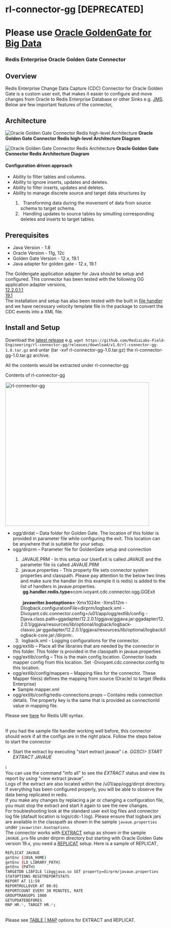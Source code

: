 # rl-connector-gg [DEPRECATED]

# Please use [Oracle GoldenGate for Big Data](https://docs.oracle.com/en/middleware/goldengate/big-data/21.1/gadbd/redis-handler-using-redis-handler.html#GUID-A18BF7B8-3DAE-415D-BF98-CC78D93D8BE0)

### Redis Enterprise Oracle Golden Gate Connector

## Overview
Redis Enterprise Change Data Capture (CDC) Connector for Oracle Golden Gate is a custom user exit, that makes it easier to configure and move changes from Oracle to Redis Enterprise Database or other Sinks e.g. [JMS](https://www.oracle.com/java/technologies/java-message-service.html). Below are few important features of the connector,

## Architecture

![Oracle Golden Gate Connector Redis high-level Architecture](/docs/images/oracle-gg-connector-redis.png)
<b>Oracle Golden Gate Connector Redis high-level Architecture Diagram</b>

<p></p>

![Oracle Golden Gate Connector Redis Architecture](/docs/images/oracle-gg-connector-redis-arch.png)
<b>Oracle Golden Gate Connector Redis Architecture Diagram</b>

#### Configuration driven approach
<ul>
  <li>Ability to filter tables and columns.</li>
  <li>Ability to ignore inserts, updates and deletes.</li>
  <li>Ability to filter inserts, updates and deletes.</li>
  <li>Ability to manage discrete source and target data structures by</li>
  <ol>
  <li>&nbsp;&nbsp;Transforming data during the movement of data from source schema to target schema.</li>
  <li>&nbsp;&nbsp;Handling updates to source tables by simulting corresponding deletes and inserts to target tables.</li>
  </ol>
</ul>

## Prerequisites
<ul>
  <li>Java Version - 1.8</li>
  <li>Oracle Version - 11g, 12c</li>
  <li>Golden Gate Version - 12.x, 19.1</li>
  <li>Java adapter for golden gate - 12.x, 19.1</li>
</ul>

The Goldengate application adapter for Java should be setup and configured. This connector has been tested with the following GG application adapter versions,
<br>
[12.2.0.1.1](https://docs.oracle.com/en/middleware/goldengate/adapter/12.2.0.1.1/index.html)
<br>
[19.1](https://docs.oracle.com/pls/topic/lookup?ctx=en/middleware/goldengate/big-data/19.1/gbdin&id=GADBD-GUID-A6C0DEC9-480F-4782-BD2A-54FEDDE2FDD9)
<br>
The installation and setup has also been tested with the built in [file handler](https://docs.oracle.com/goldengate/gg121211/gg-adapter/GADAD/flatfile_config.htm#GADAD424) and we have necessary velocity template file in the package to convert the CDC events into a XML file.

## Install and Setup
Download the [latest release](https://github.com/RedisLabs-Field-Engineering/rl-connector-gg/releases) e.g. ```wget https://github.com/RedisLabs-Field-Engineering/rl-connector-gg/releases/download/v1.0/rl-connector-gg-1.0.tar.gz``` and untar (tar -xvf rl-connector-gg-1.0.tar.gz) the rl-connector-gg-1.0.tar.gz archive.

All the contents would be extracted under rl-connector-gg

Contents of rl-connector-gg
<p align="left"><img src="https://github.com/RedisLabs-Field-Engineering/RedisCDC/blob/main/docs/images/rl-connector-gg-dir.png" alt="rl-connector-gg" height="450px"></p>

<ul>
  <li>ogg/dirdat – Data folder for Golden Gate. The location of this folder is provided in parameter file while configuring the exit. This location
can be anywhere that is suitable for your setup.</li>
  <li>ogg/dirprm – Parameter file for GoldenGate setup and connection</li>
  <ol>
  <li>&nbsp;JAVAUE.PRM - In this setup our UserExit is called JAVAUE and the parameter file iis called JAVAUE.PRM</li>
  <li>&nbsp;javaue.properties - This property file sets connector system properties and classpath. Please pay attention to the below two lines and make sure the handler (in this example it is redis) is added to the list of handlers in javaue.properties.
    <br><b>&nbsp;&nbsp;gg.handler.redis.type=</b>com.ivoyant.cdc.connector.ogg.GGExit</br>
    <br><b>&nbsp;&nbsp;javawriter.bootoptions=</b>-Xmx1024m -Xms512m -Dlogback.configurationFile=dirprm/logback.xml -Divoyant.cdc.connector.config=/u01/app/ogg/extlib/config -Djava.class.path=ggadapter/12.2.0.1/ggjava/ggjava.jar:ggadapter/12.2.0.1/ggjava/resources/lib/optional/logback/logback-classic.jar:ggadapter/12.2.0.1/ggjava/resources/lib/optional/logback/logback-core.jar:/dirprm:.</br></li>
  <li>&nbsp;logback.xml - Logging configurations for the connector.</li>
  </ol>
  <li>ogg/extlib – Place all the libraries that are needed by the connector in this folder. This folder is provided in the classpath in
javaue.properties</li>
  <li>ogg/extlib/config – This is the main config location. Connector loads mapper config from this location. Set -Divoyant.cdc.connector.config to
this location.</li>
  <li>ogg/extlib/config/mappers – Mapping files for the connector. These Mapper file(s) defines the mapping from source (Oracle) to target
(Redis Enterprise)</li>
<details><summary>Sample mapper.xml</summary>
<p>

#### mapper configuration file.
### Sample mapper.xml under rl-connector-gg/ogg/extlib/config/mappers folder

```xml
<Schema xmlns="http://cdc.connector.ivoyant.com/Mapper/Config" name="ORCLPDB1.HR"> <!-- Schema name e.g. HR. One mapper file per schema and you can have multiple tables in the same mapper file as long as schema is same, otherwise create multiple mapper files e.g. mapper1.xml, mapper2.xml or <table_name>.xml etc. under mappers folder of your config dir.-->
    <Tables>
        <Table name="EMPLOYEES"> <!-- EMPLOYEES table under HR schema -->
            <!-- publishBefore - Global setting, that specifies if before values have to be published for all columns
 *                 - This setting could be overridden at each column level -->
            <Processors>
                <RedisProcessor id="EMPLOYEES" processorID="REDIS_HASH_PROCESSOR" publishChangedColumnsOnly="false" deleteOnKeyUpdate="true" prependTableNameToKey="true">
                    <Mapper>
                        <Column src="EMPLOYEE_ID" target="EmpNumber" type="INT"/> <!-- key column on the source emp table -->
                        <Column src="FIRST_NAME" target="FName"/>
                        <Column src="LAST_NAME" target="LName"/>
                        <Column src="JOB_ID" target="JobId"/>
                        <Column src="HIRE_DATE" target="StartDate"/>
                        <Column src="SALARY" target="Salary" type="DOUBLE"/>
                    </Mapper>
                    <RedisSink connectionId="cluster1" async="true"/>
                </RedisProcessor>
            </Processors>
        </Table>
        <Table name="EMPLOYEES_DATA">
            <Processors>
                <RedisProcessor id="EMPLOYEES_DATA" processorID="REDIS_STRING_PROCESSOR" publishChangedColumnsOnly="false" deleteOnKeyUpdate="true" prependTableNameToKey="false">
                    <Mapper>
                        <Column src="EMPLOYEE_ID" target="EmpNumber" type="INT"/> <!-- key column on the source EMPLOYEES_DATA table -->
                        <Column src="FIRST_NAME" target="FName"/>
                        <Column src="LAST_NAME" target="LName"/>
                        <Column src="JOB_ID" target="JobId"/>
                        <Column src="HIRE_DATE" target="StartDate"/>
                        <Column src="SALARY" target="Salary" type="DOUBLE"/>
                    </Mapper>
                    <RedisSink connectionId="cluster1" async="true">
                        <Formatter>FREEMARKER_FORMATTER</Formatter>
                        <FormatterTemplate>pipe-delimited.ftl</FormatterTemplate>
                    </RedisSink>
                </RedisProcessor>
            </Processors>
        </Table>      
    </Tables>
</Schema>
      
```
If you don't need any transformation of source columns then you can simply use passThrough option and you don't need to explicitly map each source columns to Redis target data structure.
```xml
<Schema xmlns="http://cdc.connector.ivoyant.com/Mapper/Config" name="ORCLPDB1.HR"> <!-- Schema name e.g. HR. One mapper file per schema and you can have multiple tables in the same mapper file as long as schema is same, otherwise create multiple mapper files e.g. mapper1.xml, mapper2.xml or <table_name>.xml etc. under mappers folder of your config dir.-->
    <Tables>
        <Table name="EMPLOYEES"> <!-- EMPLOYEES table under HR schema -->
            <!-- publishBefore - Global setting, that specifies if before values have to be published for all columns
 *                 - This setting could be overridden at each column level -->
            <Processors>
                <RedisProcessor id="EMPLOYEES-Passthrough" processorID="REDIS_HASH_PROCESSOR" passThrough="true" publishChangedColumnsOnly="false" deleteOnKeyUpdate="true" prependTableNameToKey="true">
                    <Mapper>
                        <Column src="EMPLOYEE_ID" target="EmpNumber" type="INT"/> <!-- key column on the source emp table -->
                    </Mapper>
                    <RedisSink connectionId="cluster1" async="true"/>
                </RedisProcessor>
            </Processors>
        </Table>
    </Tables>
</Schema>
```

</p>
</details>
  <li>ogg/extlib/config/redis-connections.props – Contains redis connection details. The property key is the same that is provided as connectionId value in mapping file.</li>
</ul>

Please see [here](https://github.com/lettuce-io/lettuce-core/wiki/Redis-URI-and-connection-details#uri-syntax) for Redis URI syntax.

<br>
If you had the sample file handler working well before, this connector should work if all the configs are in the right place. Follow the steps below to start the connector
  <ul>
    <li>Start the extract by executing "start extract javaue" i.e. <i>GGSCI> START EXTRACT JAVAUE</i></li>
  </ul>
  
:information_source:
<br>You can use the command "info all" to see the _EXTRACT_ status and view its report by using "view extract javaue".
<br>Logs of the extract are also located within the /u01/app/ogg/dirrpt directory.
<br>If everything has been configured properly, you will be able to observe the data being replicated in redis.
<br>If you make any changes by replacing a jar or changing a configuration file, you must stop the extract and start it again to see the new changes.
<br>For troubleshooting look at the standard user exit log files and connector log file (dafault location is logs/cdc-1.log). Please ensure that logback jars are available in the classpath as shown in the sample `javaue.properties` under `javawriter.bootoptions`.
<br>The connector works with [EXTRACT](https://docs.oracle.com/goldengate/gg12201/gg-adapter/GADAD/GUID-4A07BBD8-5E9E-406E-9D5C-9DA3FDF1C165.htm#GADBD124) setup as shown in the sample `JAVAUE.prm` file under dirprm directory but starting with Oracle Golden Gate version 19.x, you need a [REPLICAT](https://docs.oracle.com/goldengate/gg12201/gg-adapter/GADAD/GUID-4A07BBD8-5E9E-406E-9D5C-9DA3FDF1C165.htm#GADBD117) setup. Here is a sample of REPLICAT,
<br>
```bash
REPLICAT JAVAUE
getEnv (JAVA_HOME)
getEnv (LD_LIBRARY_PATH)
getEnv (PATH)
TARGETDB LIBFILE libggjava.so SET property=dirprm/javaue.properties
STATOPTIONS RESETREPORTSTATS
REPORT AT 11:59
REPORTROLLOVER AT 00:01
REPORTCOUNT EVERY 30 MINUTES, RATE
GROUPTRANSOPS 1000
GETUPDATEBEFORES
MAP HR.*, TARGET HR.*;
```
<br>Please see [TABLE | MAP](https://docs.oracle.com/goldengate/c1221/gg-winux/GWURF/table-map.htm#GWURF546) options for EXTRACT and REPLICAT.
